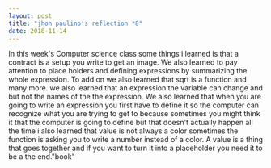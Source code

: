 ```yaml
---
layout: post
title: "jhon paulino's reflection *8"
date: 2018-11-14
---
```


In this week's Computer science class some things i learned is that a contract is a setup you write to get an image. We also learned to pay attention to place holders and defining expressions by summarizing the whole expression. To add on we also learned that sqrt is a function and many more. we also learned that an expression the variable can change and but not the names of the the expression. We also learned that when you are going to write an expression you first have to define it so the computer can recognize what you are trying to get to because sometimes you might think it that the computer is going to define but that doesn't actually happen all the time i also learned that value is not always a color sometimes the function is asking you to write a number instead of a color. A value is a thing that goes together and if you want to turn it into a placeholder you need it to be a the end."book"
